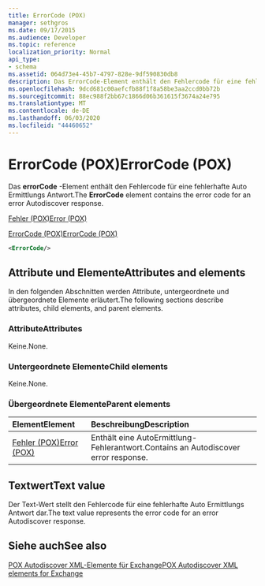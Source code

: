 ```yaml
---
title: ErrorCode (POX)
manager: sethgros
ms.date: 09/17/2015
ms.audience: Developer
ms.topic: reference
localization_priority: Normal
api_type:
- schema
ms.assetid: 064d73e4-45b7-4797-828e-9df590830db8
description: Das ErrorCode-Element enthält den Fehlercode für eine fehlerhafte Auto Ermittlungs Antwort.
ms.openlocfilehash: 9dcd681c00aefcfb88f1f8a58be3aa2ccd0bb72b
ms.sourcegitcommit: 88ec988f2bb67c1866d06b361615f3674a24e795
ms.translationtype: MT
ms.contentlocale: de-DE
ms.lasthandoff: 06/03/2020
ms.locfileid: "44460652"
---
```

# <a name="errorcode-pox"></a><span data-ttu-id="30a4d-103">ErrorCode (POX)</span><span class="sxs-lookup"><span data-stu-id="30a4d-103">ErrorCode (POX)</span></span>

<span data-ttu-id="30a4d-104">Das **errorCode** -Element enthält den Fehlercode für eine fehlerhafte Auto Ermittlungs Antwort.</span><span class="sxs-lookup"><span data-stu-id="30a4d-104">The **ErrorCode** element contains the error code for an error Autodiscover response.</span></span> 
  
[<span data-ttu-id="30a4d-105">Fehler (POX)</span><span class="sxs-lookup"><span data-stu-id="30a4d-105">Error (POX)</span></span>](error-pox.md)
  
[<span data-ttu-id="30a4d-106">ErrorCode (POX)</span><span class="sxs-lookup"><span data-stu-id="30a4d-106">ErrorCode (POX)</span></span>](errorcode-pox.md)
  
```xml
<ErrorCode/>
```

## <a name="attributes-and-elements"></a><span data-ttu-id="30a4d-107">Attribute und Elemente</span><span class="sxs-lookup"><span data-stu-id="30a4d-107">Attributes and elements</span></span>

<span data-ttu-id="30a4d-108">In den folgenden Abschnitten werden Attribute, untergeordnete und übergeordnete Elemente erläutert.</span><span class="sxs-lookup"><span data-stu-id="30a4d-108">The following sections describe attributes, child elements, and parent elements.</span></span>
  
### <a name="attributes"></a><span data-ttu-id="30a4d-109">Attribute</span><span class="sxs-lookup"><span data-stu-id="30a4d-109">Attributes</span></span>

<span data-ttu-id="30a4d-110">Keine.</span><span class="sxs-lookup"><span data-stu-id="30a4d-110">None.</span></span>
  
### <a name="child-elements"></a><span data-ttu-id="30a4d-111">Untergeordnete Elemente</span><span class="sxs-lookup"><span data-stu-id="30a4d-111">Child elements</span></span>

<span data-ttu-id="30a4d-112">Keine.</span><span class="sxs-lookup"><span data-stu-id="30a4d-112">None.</span></span>
  
### <a name="parent-elements"></a><span data-ttu-id="30a4d-113">Übergeordnete Elemente</span><span class="sxs-lookup"><span data-stu-id="30a4d-113">Parent elements</span></span>

|<span data-ttu-id="30a4d-114">**Element**</span><span class="sxs-lookup"><span data-stu-id="30a4d-114">**Element**</span></span>|<span data-ttu-id="30a4d-115">**Beschreibung**</span><span class="sxs-lookup"><span data-stu-id="30a4d-115">**Description**</span></span>|
|:-----|:-----|
|[<span data-ttu-id="30a4d-116">Fehler (POX)</span><span class="sxs-lookup"><span data-stu-id="30a4d-116">Error (POX)</span></span>](error-pox.md) <br/> |<span data-ttu-id="30a4d-117">Enthält eine AutoErmittlung-Fehlerantwort.</span><span class="sxs-lookup"><span data-stu-id="30a4d-117">Contains an Autodiscover error response.</span></span>  <br/> |
   
## <a name="text-value"></a><span data-ttu-id="30a4d-118">Textwert</span><span class="sxs-lookup"><span data-stu-id="30a4d-118">Text value</span></span>

<span data-ttu-id="30a4d-119">Der Text-Wert stellt den Fehlercode für eine fehlerhafte Auto Ermittlungs Antwort dar.</span><span class="sxs-lookup"><span data-stu-id="30a4d-119">The text value represents the error code for an error Autodiscover response.</span></span>
  
## <a name="see-also"></a><span data-ttu-id="30a4d-120">Siehe auch</span><span class="sxs-lookup"><span data-stu-id="30a4d-120">See also</span></span>



[<span data-ttu-id="30a4d-121">POX Autodiscover XML-Elemente für Exchange</span><span class="sxs-lookup"><span data-stu-id="30a4d-121">POX Autodiscover XML elements for Exchange</span></span>](pox-autodiscover-xml-elements-for-exchange.md)

